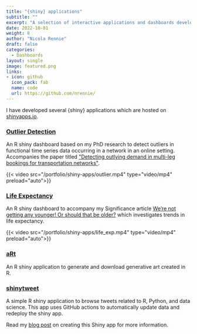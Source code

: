 ```yaml
---
title: "{shiny} applications"
subtitle: ""
excerpt: "A selection of interactive applications and dashboards developed using {shiny} in R and Python. "
date: 2022-10-01
weight: 8
author: "Nicola Rennie"
draft: false
categories:
  - Dashboards
layout: single
image: featured.png
links:
- icon: github
  icon_pack: fab
  name: code
  url: https://github.com/nrennie/
---
```


I have developed several {shiny} applications which are hosted on [shinyapps.io](https://www.shinyapps.io/). 

### [Outlier Detection](https://github.com/nrennie/OutlierApp)

An R shiny dashboard based on my PhD research to detect outliers in functional time series data occurring in a network in an online setting. Accompanies the paper titled ["Detecting outlying demand in multi-leg bookings for transportation networks"](https://arxiv.org/abs/2104.04157).

{{< video src="/portfolio/shiny-apps/outlier.mp4" type="video/mp4" preload="auto">}}



### [Life Expectancy](https://github.com/nrennie/Significance/tree/main/Were_not_getting_any_younger_Or_should_that_be_older)  

An R shiny dashboard to accompany my Significance article [We’re not getting any younger! Or should that be older?](https://www.significancemagazine.com/science/723-we-re-not-getting-any-younger-or-should-that-be-older) which investigates trends in life expectancy.

{{< video src="/portfolio/shiny-apps/life_exp.mp4" type="video/mp4" preload="auto">}}



### [aRt](https://github.com/nrennie/nrennie_aRt)

An R shiny application to generate and download generative art created in R.



### [shinytweet](https://github.com/nrennie/shinytweet)

A simple R shiny application to browse tweets related to R, Python, and data science. This app uses GitHub actions to automatically update data and redeploy the shiny app.

Read my [blog post](https://nrennie.rbind.io/blog/2022-10-05-automatically-deploying-a-shiny-app-for-browsing-rstats-tweets-with-github-actions/) on creating this Shiny app for more information.





